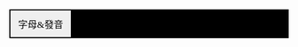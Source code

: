 <html>
<head>
<style type="text/css">
#header{
  font-family:SimHei,Microsoft YaHei;
　width:360px;
　height:80px;
　text-align:center;
　line-height:80px;
　font-size:15px;
　color:black;
　background-color:black;
}
#body{
　text-align:center;
　line-height:280px;
  width: 300px;
  height: 300px;
　font-size:15px;
　font-family:SimHei,Microsoft YaHei;
　background-color:black;
}
.tab {
    font-family:SimHei,Microsoft YaHei;
    overflow: hidden;
    border: 2px solid 	#000000;
    background-color: black;
    text-shadow:2px 2px 4px #FFFFFF;
}
.tab button {
    font-family:SimHei,Microsoft YaHei;
    float: left;
    border:#33FFFF;
    outline: none;
    cursor: pointer;
    padding: 12px 14px;
    transition: 0.3s;
    font-size: 17px;
    color:#000000;
  text-shadow:2px 2px 5px #FFFFFF;
}
.tab button:hover {
    background-color:#FFB3FF;
}
.tab button.active {
    background-color:	#FF00FF;
}
.tabcontent {
    display: none;
    padding: 8px 12px;
    text-shadow:2px 2px 5px ;
    background-color:black;
    font-family:SimHei,Microsoft YaHei;
}
table.blueTable {
  border: 4px solid #FEFFFC;
  background-color: #FAFFE7;
  height:600px;
}
table.blueTable td, table.blueTable th {
  border: 3px solid #F9F9F3;
  padding: 10px 10px;
}
table.blueTable tbody td {
  font-size: 26px;
}
table.blueTable td:nth-child(even) {
  background: #D0E4F5;
}
</style>
</head>
<body>
<div id="Body"> </div>
<div class="tab">
  <button class="tablinks" onclick="openCity(event, '字母&發音')">字母&發音</button>
</div>

<div id="字母&發音" class="tabcontent">
  <h3>韓語字母包括14個基本輔音和10個基本元音，以一個輔音和一個元音组合成一個音節</h3>
<table class="blueTable">
<tbody>
<tr>
<td>ㅏ a</td>
<td>ㅐ ae</td>
<td>ㅑ ya</td>
<td>ㅒ yae</td>
<td>ㅓ eo</td>
<td>ㅔ e</td>
<td>ㅕ yeo</td>
<td>ㅖ ye</td>
<td>ㅗ o</td>
<td>ᅪ wa</td>

</tr>
<tr>
<td>ㅚ oe</td>
<td>ㅛ yo</td>
<td>ㅜ u</td>
<td>ㅝ wo</td>
<td>ㅞ we/td>
<td>ㅟ wi</td>
<td>ㅠ yu</td>
<td>ㅡ eu</td>
<td>ㅢ ui</td>
<td>ㅣ i</td>

</tr>
<tr>
<td>ㅙ wae</td>
<td>ㄱ g/k</td>
<td>ㄲ kk</td>
<td>ㄴ n</td>
<td>ㄷ d/t</td>
<td>ㄸ tt</td>
<td>ㄹ l/r</td>
<td>ㅁ m</td>
<td>ㅂ p/b</td>
<td>ㅃ pp</td>
</tr>

<tr>
<td>ㅅ s</td>
<td>ㅆ ss</td>
<td>ㅇ ng</td>
<td>ㅈ j</td>
<td>ㅉ jj</td>
<td>ㅊ ch</td>
<td>ㅋ k</td>
<td>ㅌ t</td>
<td>ㅍ p</td>
<td>ㅎ h</td>
</tr>

</tbody>
</table> 
</div>


<script>
function openCity(evt, cityName) {
    var i, tabcontent, tablinks;
    tabcontent = document.getElementsByClassName("tabcontent");
    for (i = 0; i < tabcontent.length; i++) {
        tabcontent[i].style.display = "none";
    }
    tablinks = document.getElementsByClassName("tablinks");
    for (i = 0; i < tablinks.length; i++) {
        tablinks[i].className = tablinks[i].className.replace(" active", "");
    }
    document.getElementById(cityName).style.display = "block";
    evt.currentTarget.className += " active";
}
</script>
     
</body>
